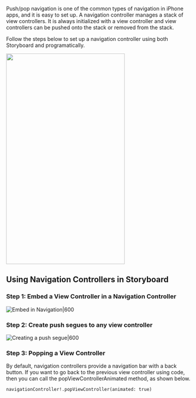 Push/pop navigation is one of the common types of navigation in iPhone apps, and it is easy to set up. A navigation controller manages a stack of view controllers. It is always initialized with a view controller and view controllers can be pushed onto the stack or removed from the stack.

Follow the steps below to set up a navigation controller using both Storyboard and programatically.

<img src="http://i.imgur.com/JBrxKdh.gif" height="568" width="320" />

## Using Navigation Controllers in Storyboard

### Step 1: Embed a View Controller in a Navigation Controller

![Embed in Navigation|600](http://i.imgur.com/PTRpAFf.gif)

### Step 2: Create push segues to any view controller

![Creating a push segue|600](http://i.imgur.com/tbMhxpi.gif)

### Step 3: Popping a View Controller

By default, navigation controllers provide a navigation bar with a back button. If you want to go back to the previous view controller using code, then you can call the popViewControllerAnimated method, as shown below.

```
navigationController!.popViewController(animated: true)
```
